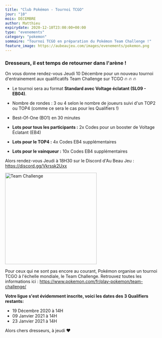 ```yaml
---
title: "Club Pokémon - Tournoi TCGO"
jour: "10"
mois: DÉCEMBRE
author: Matthieu
expirydate: 2020-12-10T23:00:00+00:00
type: "evenements"
category: "pokemon"
sommaire: "Tournoi TCGO en préparation du Pokémon Team Challenge !"
feature_image: https://aubeaujeu.com/images/evenements/pokemon.png
---
```

### Dresseurs, il est temps de retourner dans l'arène !

On vous donne rendez-vous Jeudi 10 Décembre pour un nouveau tournoi d'entrainement aux qualificatifs Team Challenge sur TCGO :fire: :fire: :fire:
- Le tournoi sera au format **Standard avec Voltage éclatant (SL09 - EB04)**.
- Nombre de rondes : 3 ou 4 selon le nombre de joueurs suivi d'un TOP2 ou TOP4 (comme ce sera le cas pour les Qualifiers !)
- Best-Of-One (BO1) en 30 minutes


- **Lots pour tous les participants :** 2x Codes pour un booster de Voltage Éclatant (EB4)
- **Lots pour le TOP4 :** 4x Codes EB4 supplémentaires
- **Lots pour le vainqueur :** 10x Codes EB4 supplémentaires

Alors rendez-vous Jeudi à 18H30 sur le Discord d'Au Beau Jeu : https://discord.gg/Vkrssk2Uxx

<img src="https://storage.googleapis.com/abj_siteweb/pokemon/team_challenge.png" alt="Team Challenge" width="300"/>

Pour ceux qui ne sont pas encore au courant, Pokémon organise un tournoi TCGO à l'échelle mondiale, le Team Challenge. Retrouvez toutes les informations ici : https://www.pokemon.com/fr/play-pokemon/team-challenge/

**Votre ligue s'est évidemment inscrite, voici les dates des 3 Qualifiers restants:**
- 19 Décembre 2020 à 14H
- 09 Janvier 2021 à 14H
- 23 Janvier 2021 à 14H

Alors chers dresseurs, à jeudi :heart:
